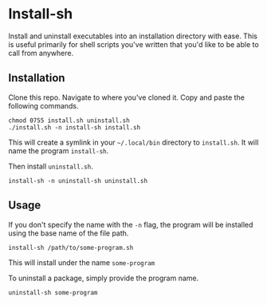 # Install-sh

Install and uninstall executables into an installation directory
with ease. This is useful primarily for shell scripts you've written
that you'd like to be able to call from anywhere.

## Installation

Clone this repo. Navigate to where you've cloned it. Copy and paste the
following commands.

    chmod 0755 install.sh uninstall.sh
    ./install.sh -n install-sh install.sh

This will create a symlink in your `~/.local/bin` directory to `install.sh`.
It will name the program `install-sh`.  

Then install `uninstall.sh`.

    install-sh -n uninstall-sh uninstall.sh

## Usage

If you don't specify the name with the `-n` flag, the program will be installed
using the base name of the file path.

    install-sh /path/to/some-program.sh

This will install under the name `some-program`

To uninstall a package, simply provide the program name.

    uninstall-sh some-program

